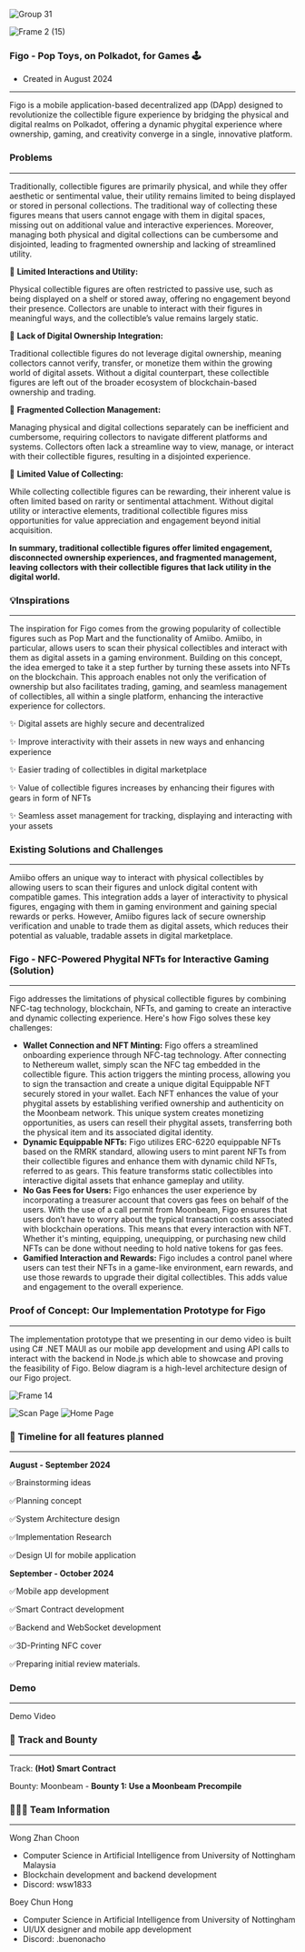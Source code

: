 ![Group 31](https://github.com/user-attachments/assets/b13729c8-3b84-42ff-9c14-5e5adb246ebc)

![Frame 2 (15)](https://github.com/user-attachments/assets/e7164a5e-fa18-46e0-9a15-285ec902b775)

### Figo - Pop Toys, on Polkadot, for Games 🕹️

- Created in August 2024

---

Figo is a mobile application-based decentralized app (DApp) designed to revolutionize the collectible figure experience by bridging the physical and digital realms on Polkadot, offering a dynamic phygital experience where ownership, gaming, and creativity converge in a single, innovative platform.

### Problems

---

Traditionally, collectible figures are primarily physical, and while they offer aesthetic or sentimental value, their utility remains limited to being displayed or stored in personal collections. The traditional way of collecting these figures means that users cannot engage with them in digital spaces, missing out on additional value and interactive experiences. Moreover, managing both physical and digital collections can be cumbersome and disjointed, leading to fragmented ownership and lacking of streamlined utility.

🔴 **Limited Interactions and Utility:**

Physical collectible figures are often restricted to passive use, such as being displayed on a shelf or stored away, offering no engagement beyond their presence. Collectors are unable to interact with their figures in meaningful ways, and the collectible’s value remains largely static.

🔴 **Lack of Digital Ownership Integration:**

Traditional collectible figures do not leverage digital ownership, meaning collectors cannot verify, transfer, or monetize them within the growing world of digital assets. Without a digital counterpart, these collectible figures are left out of the broader ecosystem of blockchain-based ownership and trading.

🔴 **Fragmented Collection Management:**

Managing physical and digital collections separately can be inefficient and cumbersome, requiring collectors to navigate different platforms and systems. Collectors often lack a streamline way to view, manage, or interact with their collectible figures, resulting in a disjointed experience.

🔴 **Limited Value of Collecting:**

While collecting collectible figures can be rewarding, their inherent value is often limited based on rarity or sentimental attachment. Without digital utility or interactive elements, traditional collectible figures miss opportunities for value appreciation and engagement beyond initial acquisition.

**In summary, traditional collectible figures offer limited engagement, disconnected ownership experiences, and fragmented management, leaving collectors with their collectible figures that lack utility in the digital world.** 

### 💡Inspirations

---

The inspiration for Figo comes from the growing popularity of collectible figures such as Pop Mart and the functionality of Amiibo. Amiibo, in particular, allows users to scan their physical collectibles and interact with them as digital assets in a gaming environment. Building on this concept, the idea emerged to take it a step further by turning these assets into NFTs on the blockchain. This approach enables not only the verification of ownership but also facilitates trading, gaming, and seamless management of collectibles, all within a single platform, enhancing the interactive experience for collectors.

✨ Digital assets are highly secure and decentralized

✨ Improve interactivity with their assets in new ways and enhancing experience

✨ Easier trading of collectibles in digital marketplace

✨ Value of collectible figures increases by enhancing their figures with gears in form of NFTs

✨ Seamless asset management for tracking, displaying and interacting with your assets

### Existing Solutions and Challenges

---

Amiibo offers an unique way to interact with physical collectibles by allowing users to scan their figures and unlock digital content with compatible games. This integration adds a layer of interactivity to physical figures, engaging with them in gaming environment and gaining special rewards or perks. However, Amiibo figures lack of secure ownership verification and unable to trade them as digital assets, which reduces their potential as valuable, tradable assets in digital marketplace.

### Figo - NFC-Powered Phygital NFTs for Interactive Gaming (Solution)

---

Figo addresses the limitations of physical collectible figures by combining NFC-tag technology, blockchain, NFTs, and gaming to create an interactive and dynamic collecting experience. Here's how Figo solves these key challenges:

- **Wallet Connection and NFT Minting:** Figo offers a streamlined onboarding experience through NFC-tag technology. After connecting to Nethereum wallet, simply scan the NFC tag embedded in the collectible figure. This action triggers the minting process, allowing you to sign the transaction and create a unique digital Equippable NFT securely stored in your wallet. Each NFT enhances the value of your phygital assets by establishing verified ownership and authenticity on the Moonbeam network. This unique system creates monetizing opportunities, as users can resell their phygital assets, transferring both the physical item and its associated digital identity.
- **Dynamic Equippable NFTs:** Figo utilizes ERC-6220 equippable NFTs based on the RMRK standard, allowing users to mint parent NFTs from their collectible figures and enhance them with dynamic child NFTs, referred to as gears. This feature transforms static collectibles into interactive digital assets that enhance gameplay and utility.
- **No Gas Fees for Users:** Figo enhances the user experience by incorporating a treasurer account that covers gas fees on behalf of the users. With the use of a call permit from Moonbeam, Figo ensures that users don’t have to worry about the typical transaction costs associated with blockchain operations. This means that every interaction with NFT. Whether it's minting, equipping, unequipping, or purchasing new child NFTs can be done without needing to hold native tokens for gas fees.
- **Gamified Interaction and Rewards:** Figo includes a control panel where users can test their NFTs in a game-like environment, earn rewards, and use those rewards to upgrade their digital collectibles. This adds value and engagement to the overall experience.

### Proof of Concept: Our Implementation Prototype for Figo

---

The implementation prototype that we presenting in our demo video is built using C# .NET MAUI as our mobile app development and using API calls to interact with the backend in Node.js which able to showcase and proving the feasibility of Figo. Below diagram is a high-level architecture design of our Figo project.

![Frame 14](https://github.com/user-attachments/assets/54191936-5433-4c45-b15d-2a4d86fe24aa)

![Scan Page](https://github.com/user-attachments/assets/8f796b37-68ef-4c9f-a32e-187619f7bb75)
![Home Page](https://github.com/user-attachments/assets/c59b6b07-8a27-401a-9101-1257627a02ea)


### **📅 Timeline for all features planned**

---

**August - September 2024**

✅Brainstorming ideas

✅Planning concept

✅System Architecture design

✅Implementation Research

✅Design UI for mobile application

**September - October 2024**

✅Mobile app development

✅Smart Contract development

✅Backend and WebSocket development

✅3D-Printing NFC cover

✅Preparing initial review materials.

### Demo

---

Demo Video

### 🏅 **Track and Bounty**

---

Track: **(Hot) Smart Contract**

Bounty: Moonbeam - **Bounty 1: Use a Moonbeam Precompile**

### 🧑🏻‍🏭 **Team Information**

---

Wong Zhan Choon

- Computer Science in Artificial Intelligence from University of Nottingham Malaysia
- Blockchain development and backend development
- Discord: wsw1833

Boey Chun Hong

- Computer Science in Artificial Intelligence from University of Nottingham
- UI/UX designer and mobile app development
- Discord: .buenonacho
